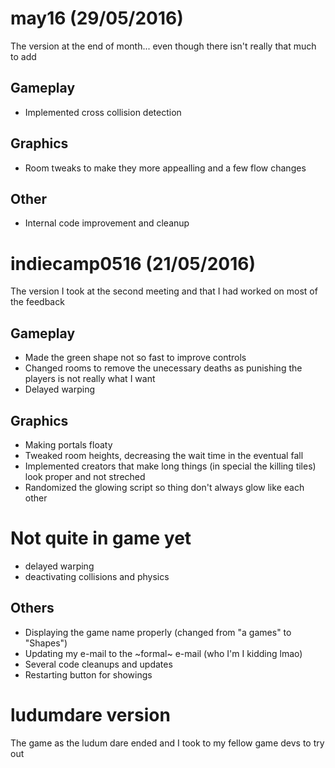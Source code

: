 # may16 (29/05/2016)
The version at the end of month... even though there isn't really that much to add

## Gameplay
* Implemented cross collision detection

## Graphics
* Room tweaks to make they more appealling and a few flow changes

## Other
* Internal code improvement and cleanup

# indiecamp0516 (21/05/2016)
The version I took at the second meeting and that I had worked on most of the feedback

## Gameplay
* Made the green shape not so fast to improve controls
* Changed rooms to remove the unecessary deaths as punishing the players is not really what I want
* Delayed warping

## Graphics
* Making portals floaty
* Tweaked room heights, decreasing the wait time in the eventual fall
* Implemented creators that make long things (in special the killing tiles) look proper and not streched
* Randomized the glowing script so thing don't always glow like each other

# Not quite in game yet
* delayed warping
* deactivating collisions and physics

## Others
* Displaying the game name properly (changed from "a games" to "Shapes")
* Updating my e-mail to the ~formal~ e-mail (who I'm I kidding lmao)
* Several code cleanups and updates
* Restarting button for showings

# ludumdare version
The game as the ludum dare ended and I took to my fellow game devs to try out